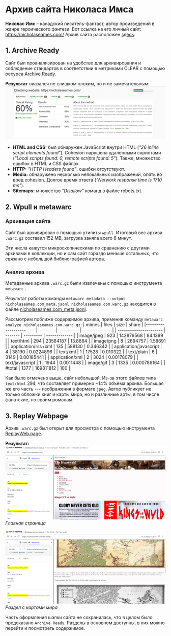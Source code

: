 # Архив сайта Николаса Имса
**Николас Имс** – канадский писатель-фантаст, автор произведений в жанре героического фэнтези. Вот ссылка на его личный сайт: https://nicholaseames.com/
Архив сайта расположен [здесь](https://disk.yandex.ru/d/kAGWMKyA_R3xBg).
## 1. Archive Ready
Сайт был проанализирован на удобство для архивирования и соблюдение стандартов в соответствии в метриками CLEAR с помощью ресурса [Archive Ready](https://archiveready.com/).

**Результат** оказался не слишком плохим, но и не замечательным:
![](https://github.com/akeranina/web-archives/blob/main/archives/nicholaseames.com/archive_ready.png)
- **HTML and CSS:** был обнаружен JavaScript внутри HTML (*"26 inline script elements found"*). Cohesion нарушена удаленными скриптами (*"Local scripts found: 0, remote scripts found: 5"*). Также, множество ошибок в HTML и CSS файлах.
 - **HTTP:** *"HTTP Headers found"*, ошибки отсутствуют.
 - **Media:** обнаружено несколько нелокальных изображений, опять во вред cohesion. Долгое время ответа (*"Network response time is 1710 ms"*).
 - **Sitemaps:** множество *"Disallow"* команд в файле robots.txt.
 ## 2. Wpull и metawarc
 ### Архивация сайта
 Сайт был архивирован с помощью утилиты `wpull`.  Итоговый вес архива `.warc.gz` составил 152 MB, загрузка заняла всего 8 минут.

Эти числа кажутся микроскопическими по сравнению с другими архивами в коллекции, но и сам сайт гораздо меньше остальных, что связано с небольшой библиографией автора.
 ### Анализ архива
 Метаданные архива `.warc.gz` были извлечены с помощью инструмента `metawarc` . 

 Результат работы команды `metawarc metadata --output nicholaseames.com_meta.jsonl nicholaseames.com.warc.gz` находится в файле [nicholaseames.com_meta.jsonl](https://github.com/akeranina/web-archives/blob/main/archives/nicholaseames.com/nicholaseames.com_meta.jsonl "nicholaseames.com_meta.jsonl").

Рассмотрим поближе содержимое архива, применив команду `metawarc analyze nicholaseames.com.warc.gz`:
| mimes                  | files   | size      | share         |
|------------------------|---------|-----------|---------------|
| ---------------------- | ------- | --------- | ------------- |
| image/jpeg             | 923     | 142879568 | 84.1399       |
| text/html              | 294     | 23584187  | 13.8884       |
| image/png              | 8       | 2694757   | 1.58691       |
| application/rss+xml    | 135     | 588130    | 0.346342      |
| application/javascript | 4       | 38190     | 0.0224896     |
| text/xml               | 1       | 17528     | 0.010322      |
| text/plain             | 6       | 3149      | 0.00185441    |
| application/xml        | 2       | 3024      | 0.00178079    |
| text/javascript        | 1       | 1944      | 0.0011448     |
| image/gif              | 3       | 1335      | 0.000786164   |
| #total                 | 1377    | 169811812 | 100           |

Как было отмечено выше, сайт небольшой. Из-за этого файлов типа `text/html` 294, что составляет примерно ~14% объёма архива. Большая же его часть --- изображения в формате `jpeg`. Автор публикует не только обложки книг и карты мира, но и различные арты, в том числе фанатские, по своим романам.
## 3. Replay Webpage
 Архив `.warc.gz` был открыт для просмотра с помощью инструмента [ReplayWeb.page](https://replayweb.page/).
 
 **Результат:**
 ![Главная страница](https://github.com/akeranina/web-archives/blob/main/archives/nicholaseames.com/replay_webpage_1.png)
 *Главная страница*

![](https://github.com/akeranina/web-archives/blob/main/archives/nicholaseames.com/replay_webpage_2.png)
*Раздел с картами мира*

Часть оформления шапки сайта не сохранилась, что в целом было предсказано `Archive Ready`. Разделы в основном доступны, в них можно перейти и посмотреть содержимое.
